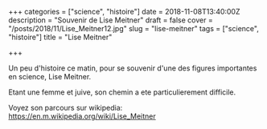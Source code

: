 +++
categories = ["science", "histoire"]
date = 2018-11-08T13:40:00Z
description = "Souvenir de Lise Meitner"
draft = false
cover = "/posts/2018/11/Lise_Meitner12.jpg"
slug = "lise-meitner"
tags = ["science", "histoire"]
title = "Lise Meitner"

+++

Un peu d'histoire ce matin, pour se souvenir d'une des figures importantes en science, Lise Meitner.

Etant une femme et juive, son chemin a ete particulierement difficile.

Voyez son parcours sur wikipedia: https://en.m.wikipedia.org/wiki/Lise_Meitner
